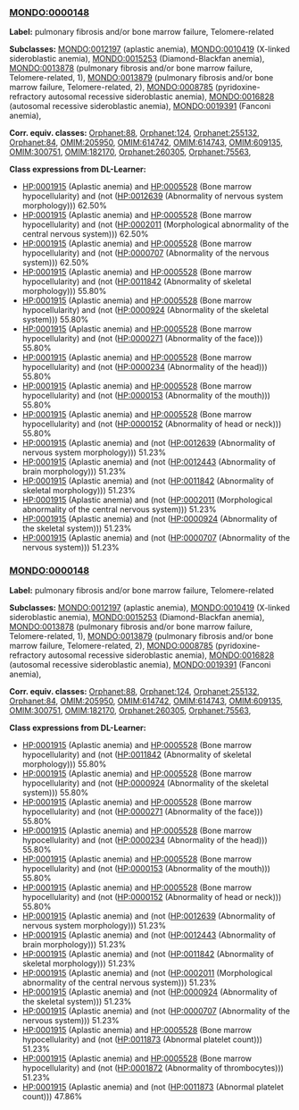 
### [MONDO:0000148](http://purl.obolibrary.org/obo/MONDO_0000148)
**Label:** pulmonary fibrosis and/or bone marrow failure, Telomere-related

**Subclasses:** [MONDO:0012197](http://purl.obolibrary.org/obo/MONDO_0012197) (aplastic anemia), [MONDO:0010419](http://purl.obolibrary.org/obo/MONDO_0010419) (X-linked sideroblastic anemia), [MONDO:0015253](http://purl.obolibrary.org/obo/MONDO_0015253) (Diamond-Blackfan anemia), [MONDO:0013878](http://purl.obolibrary.org/obo/MONDO_0013878) (pulmonary fibrosis and/or bone marrow failure, Telomere-related, 1), [MONDO:0013879](http://purl.obolibrary.org/obo/MONDO_0013879) (pulmonary fibrosis and/or bone marrow failure, Telomere-related, 2), [MONDO:0008785](http://purl.obolibrary.org/obo/MONDO_0008785) (pyridoxine-refractory autosomal recessive sideroblastic anemia), [MONDO:0016828](http://purl.obolibrary.org/obo/MONDO_0016828) (autosomal recessive sideroblastic anemia), [MONDO:0019391](http://purl.obolibrary.org/obo/MONDO_0019391) (Fanconi anemia), 

**Corr. equiv. classes:** [Orphanet:88](http://www.orpha.net/ORDO/Orphanet_88), [Orphanet:124](http://www.orpha.net/ORDO/Orphanet_124), [Orphanet:255132](http://www.orpha.net/ORDO/Orphanet_255132), [Orphanet:84](http://www.orpha.net/ORDO/Orphanet_84), [OMIM:205950](http://purl.obolibrary.org/obo/OMIM_205950), [OMIM:614742](http://purl.obolibrary.org/obo/OMIM_614742), [OMIM:614743](http://purl.obolibrary.org/obo/OMIM_614743), [OMIM:609135](http://purl.obolibrary.org/obo/OMIM_609135), [OMIM:300751](http://purl.obolibrary.org/obo/OMIM_300751), [OMIM:182170](http://purl.obolibrary.org/obo/OMIM_182170), [Orphanet:260305](http://www.orpha.net/ORDO/Orphanet_260305), [Orphanet:75563](http://www.orpha.net/ORDO/Orphanet_75563), 

**Class expressions from DL-Learner:**

- [HP:0001915](http://purl.obolibrary.org/obo/HP_0001915) (Aplastic anemia) and [HP:0005528](http://purl.obolibrary.org/obo/HP_0005528) (Bone marrow hypocellularity) and (not ([HP:0012639](http://purl.obolibrary.org/obo/HP_0012639) (Abnormality of nervous system morphology))) 62.50%
- [HP:0001915](http://purl.obolibrary.org/obo/HP_0001915) (Aplastic anemia) and [HP:0005528](http://purl.obolibrary.org/obo/HP_0005528) (Bone marrow hypocellularity) and (not ([HP:0002011](http://purl.obolibrary.org/obo/HP_0002011) (Morphological abnormality of the central nervous system))) 62.50%
- [HP:0001915](http://purl.obolibrary.org/obo/HP_0001915) (Aplastic anemia) and [HP:0005528](http://purl.obolibrary.org/obo/HP_0005528) (Bone marrow hypocellularity) and (not ([HP:0000707](http://purl.obolibrary.org/obo/HP_0000707) (Abnormality of the nervous system))) 62.50%
- [HP:0001915](http://purl.obolibrary.org/obo/HP_0001915) (Aplastic anemia) and [HP:0005528](http://purl.obolibrary.org/obo/HP_0005528) (Bone marrow hypocellularity) and (not ([HP:0011842](http://purl.obolibrary.org/obo/HP_0011842) (Abnormality of skeletal morphology))) 55.80%
- [HP:0001915](http://purl.obolibrary.org/obo/HP_0001915) (Aplastic anemia) and [HP:0005528](http://purl.obolibrary.org/obo/HP_0005528) (Bone marrow hypocellularity) and (not ([HP:0000924](http://purl.obolibrary.org/obo/HP_0000924) (Abnormality of the skeletal system))) 55.80%
- [HP:0001915](http://purl.obolibrary.org/obo/HP_0001915) (Aplastic anemia) and [HP:0005528](http://purl.obolibrary.org/obo/HP_0005528) (Bone marrow hypocellularity) and (not ([HP:0000271](http://purl.obolibrary.org/obo/HP_0000271) (Abnormality of the face))) 55.80%
- [HP:0001915](http://purl.obolibrary.org/obo/HP_0001915) (Aplastic anemia) and [HP:0005528](http://purl.obolibrary.org/obo/HP_0005528) (Bone marrow hypocellularity) and (not ([HP:0000234](http://purl.obolibrary.org/obo/HP_0000234) (Abnormality of the head))) 55.80%
- [HP:0001915](http://purl.obolibrary.org/obo/HP_0001915) (Aplastic anemia) and [HP:0005528](http://purl.obolibrary.org/obo/HP_0005528) (Bone marrow hypocellularity) and (not ([HP:0000153](http://purl.obolibrary.org/obo/HP_0000153) (Abnormality of the mouth))) 55.80%
- [HP:0001915](http://purl.obolibrary.org/obo/HP_0001915) (Aplastic anemia) and [HP:0005528](http://purl.obolibrary.org/obo/HP_0005528) (Bone marrow hypocellularity) and (not ([HP:0000152](http://purl.obolibrary.org/obo/HP_0000152) (Abnormality of head or neck))) 55.80%
- [HP:0001915](http://purl.obolibrary.org/obo/HP_0001915) (Aplastic anemia) and (not ([HP:0012639](http://purl.obolibrary.org/obo/HP_0012639) (Abnormality of nervous system morphology))) 51.23%
- [HP:0001915](http://purl.obolibrary.org/obo/HP_0001915) (Aplastic anemia) and (not ([HP:0012443](http://purl.obolibrary.org/obo/HP_0012443) (Abnormality of brain morphology))) 51.23%
- [HP:0001915](http://purl.obolibrary.org/obo/HP_0001915) (Aplastic anemia) and (not ([HP:0011842](http://purl.obolibrary.org/obo/HP_0011842) (Abnormality of skeletal morphology))) 51.23%
- [HP:0001915](http://purl.obolibrary.org/obo/HP_0001915) (Aplastic anemia) and (not ([HP:0002011](http://purl.obolibrary.org/obo/HP_0002011) (Morphological abnormality of the central nervous system))) 51.23%
- [HP:0001915](http://purl.obolibrary.org/obo/HP_0001915) (Aplastic anemia) and (not ([HP:0000924](http://purl.obolibrary.org/obo/HP_0000924) (Abnormality of the skeletal system))) 51.23%
- [HP:0001915](http://purl.obolibrary.org/obo/HP_0001915) (Aplastic anemia) and (not ([HP:0000707](http://purl.obolibrary.org/obo/HP_0000707) (Abnormality of the nervous system))) 51.23%



### [MONDO:0000148](http://purl.obolibrary.org/obo/MONDO_0000148)
**Label:** pulmonary fibrosis and/or bone marrow failure, Telomere-related

**Subclasses:** [MONDO:0012197](http://purl.obolibrary.org/obo/MONDO_0012197) (aplastic anemia), [MONDO:0010419](http://purl.obolibrary.org/obo/MONDO_0010419) (X-linked sideroblastic anemia), [MONDO:0015253](http://purl.obolibrary.org/obo/MONDO_0015253) (Diamond-Blackfan anemia), [MONDO:0013878](http://purl.obolibrary.org/obo/MONDO_0013878) (pulmonary fibrosis and/or bone marrow failure, Telomere-related, 1), [MONDO:0013879](http://purl.obolibrary.org/obo/MONDO_0013879) (pulmonary fibrosis and/or bone marrow failure, Telomere-related, 2), [MONDO:0008785](http://purl.obolibrary.org/obo/MONDO_0008785) (pyridoxine-refractory autosomal recessive sideroblastic anemia), [MONDO:0016828](http://purl.obolibrary.org/obo/MONDO_0016828) (autosomal recessive sideroblastic anemia), [MONDO:0019391](http://purl.obolibrary.org/obo/MONDO_0019391) (Fanconi anemia), 

**Corr. equiv. classes:** [Orphanet:88](http://www.orpha.net/ORDO/Orphanet_88), [Orphanet:124](http://www.orpha.net/ORDO/Orphanet_124), [Orphanet:255132](http://www.orpha.net/ORDO/Orphanet_255132), [Orphanet:84](http://www.orpha.net/ORDO/Orphanet_84), [OMIM:205950](http://purl.obolibrary.org/obo/OMIM_205950), [OMIM:614742](http://purl.obolibrary.org/obo/OMIM_614742), [OMIM:614743](http://purl.obolibrary.org/obo/OMIM_614743), [OMIM:609135](http://purl.obolibrary.org/obo/OMIM_609135), [OMIM:300751](http://purl.obolibrary.org/obo/OMIM_300751), [OMIM:182170](http://purl.obolibrary.org/obo/OMIM_182170), [Orphanet:260305](http://www.orpha.net/ORDO/Orphanet_260305), [Orphanet:75563](http://www.orpha.net/ORDO/Orphanet_75563), 

**Class expressions from DL-Learner:**

- [HP:0001915](http://purl.obolibrary.org/obo/HP_0001915) (Aplastic anemia) and [HP:0005528](http://purl.obolibrary.org/obo/HP_0005528) (Bone marrow hypocellularity) and (not ([HP:0011842](http://purl.obolibrary.org/obo/HP_0011842) (Abnormality of skeletal morphology))) 55.80%
- [HP:0001915](http://purl.obolibrary.org/obo/HP_0001915) (Aplastic anemia) and [HP:0005528](http://purl.obolibrary.org/obo/HP_0005528) (Bone marrow hypocellularity) and (not ([HP:0000924](http://purl.obolibrary.org/obo/HP_0000924) (Abnormality of the skeletal system))) 55.80%
- [HP:0001915](http://purl.obolibrary.org/obo/HP_0001915) (Aplastic anemia) and [HP:0005528](http://purl.obolibrary.org/obo/HP_0005528) (Bone marrow hypocellularity) and (not ([HP:0000271](http://purl.obolibrary.org/obo/HP_0000271) (Abnormality of the face))) 55.80%
- [HP:0001915](http://purl.obolibrary.org/obo/HP_0001915) (Aplastic anemia) and [HP:0005528](http://purl.obolibrary.org/obo/HP_0005528) (Bone marrow hypocellularity) and (not ([HP:0000234](http://purl.obolibrary.org/obo/HP_0000234) (Abnormality of the head))) 55.80%
- [HP:0001915](http://purl.obolibrary.org/obo/HP_0001915) (Aplastic anemia) and [HP:0005528](http://purl.obolibrary.org/obo/HP_0005528) (Bone marrow hypocellularity) and (not ([HP:0000153](http://purl.obolibrary.org/obo/HP_0000153) (Abnormality of the mouth))) 55.80%
- [HP:0001915](http://purl.obolibrary.org/obo/HP_0001915) (Aplastic anemia) and [HP:0005528](http://purl.obolibrary.org/obo/HP_0005528) (Bone marrow hypocellularity) and (not ([HP:0000152](http://purl.obolibrary.org/obo/HP_0000152) (Abnormality of head or neck))) 55.80%
- [HP:0001915](http://purl.obolibrary.org/obo/HP_0001915) (Aplastic anemia) and (not ([HP:0012639](http://purl.obolibrary.org/obo/HP_0012639) (Abnormality of nervous system morphology))) 51.23%
- [HP:0001915](http://purl.obolibrary.org/obo/HP_0001915) (Aplastic anemia) and (not ([HP:0012443](http://purl.obolibrary.org/obo/HP_0012443) (Abnormality of brain morphology))) 51.23%
- [HP:0001915](http://purl.obolibrary.org/obo/HP_0001915) (Aplastic anemia) and (not ([HP:0011842](http://purl.obolibrary.org/obo/HP_0011842) (Abnormality of skeletal morphology))) 51.23%
- [HP:0001915](http://purl.obolibrary.org/obo/HP_0001915) (Aplastic anemia) and (not ([HP:0002011](http://purl.obolibrary.org/obo/HP_0002011) (Morphological abnormality of the central nervous system))) 51.23%
- [HP:0001915](http://purl.obolibrary.org/obo/HP_0001915) (Aplastic anemia) and (not ([HP:0000924](http://purl.obolibrary.org/obo/HP_0000924) (Abnormality of the skeletal system))) 51.23%
- [HP:0001915](http://purl.obolibrary.org/obo/HP_0001915) (Aplastic anemia) and (not ([HP:0000707](http://purl.obolibrary.org/obo/HP_0000707) (Abnormality of the nervous system))) 51.23%
- [HP:0001915](http://purl.obolibrary.org/obo/HP_0001915) (Aplastic anemia) and [HP:0005528](http://purl.obolibrary.org/obo/HP_0005528) (Bone marrow hypocellularity) and (not ([HP:0011873](http://purl.obolibrary.org/obo/HP_0011873) (Abnormal platelet count))) 51.23%
- [HP:0001915](http://purl.obolibrary.org/obo/HP_0001915) (Aplastic anemia) and [HP:0005528](http://purl.obolibrary.org/obo/HP_0005528) (Bone marrow hypocellularity) and (not ([HP:0001872](http://purl.obolibrary.org/obo/HP_0001872) (Abnormality of thrombocytes))) 51.23%
- [HP:0001915](http://purl.obolibrary.org/obo/HP_0001915) (Aplastic anemia) and (not ([HP:0011873](http://purl.obolibrary.org/obo/HP_0011873) (Abnormal platelet count))) 47.86%


